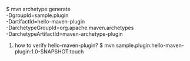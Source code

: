$ mvn archetype:generate \
   -DgroupId=sample.plugin \
   -DartifactId=hello-maven-plugin \
   -DarchetypeGroupId=org.apache.maven.archetypes \
   -DarchetypeArtifactId=maven-archetype-plugin

1. how to verify hello-maven-plugin?
$ mvn sample.plugin:hello-maven-plugin:1.0-SNAPSHOT:touch
